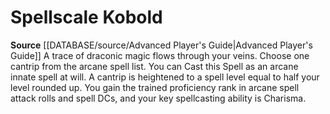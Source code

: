 ﻿---
id: '65'
name: Spellscale Kobold
rarity: Common
rus_type_level: null
source: '[[DATABASE/source/Advanced Player''s Guide|Advanced Player''s Guide]]'
trait: null
type: Heritage

---
# Spellscale Kobold

**Source** [[DATABASE/source/Advanced Player's Guide|Advanced Player's Guide]] 
A trace of draconic magic flows through your veins. Choose one cantrip from the arcane spell list. You can Cast this Spell as an arcane innate spell at will. A cantrip is heightened to a spell level equal to half your level rounded up. You gain the trained proficiency rank in arcane spell attack rolls and spell DCs, and your key spellcasting ability is Charisma.